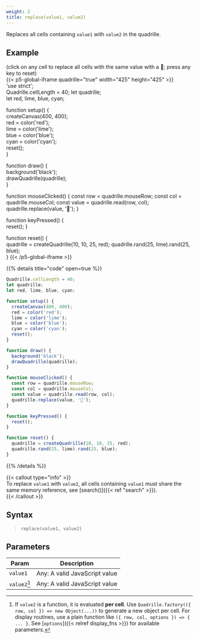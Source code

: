```yaml
---
weight: 2
title: replace(value1, value2)  
---
```


Replaces all cells containing `value1` with `value2` in the quadrille. 

## Example

(click on any cell to replace all cells with the same value with a 🙈; press any key to reset)\
{{< p5-global-iframe quadrille="true" width="425" height="425" >}}  
'use strict';  
Quadrille.cellLength = 40;
let quadrille;  
let red, lime, blue, cyan;

function setup() {  
  createCanvas(400, 400);  
  red = color('red');  
  lime = color('lime');  
  blue = color('blue');  
  cyan = color('cyan');  
  reset();  
}  

function draw() {  
  background('black');  
  drawQuadrille(quadrille);  
}  

function mouseClicked() {
  const row = quadrille.mouseRow;
  const col = quadrille.mouseCol;
  const value = quadrille.read(row, col);
  quadrille.replace(value, '🙈');
}  

function keyPressed() {  
  reset();
}  

function reset() {  
  quadrille = createQuadrille(10, 10, 25, red);
  quadrille.rand(25, lime).rand(25, blue);  
}
{{< /p5-global-iframe >}}  

{{% details title="code" open=true %}}  
```js  
Quadrille.cellLength = 40;
let quadrille;  
let red, lime, blue, cyan;

function setup() {  
  createCanvas(400, 400);  
  red = color('red');  
  lime = color('lime');  
  blue = color('blue');  
  cyan = color('cyan');  
  reset();  
}  

function draw() {  
  background('black');  
  drawQuadrille(quadrille);  
}  

function mouseClicked() {
  const row = quadrille.mouseRow;
  const col = quadrille.mouseCol;
  const value = quadrille.read(row, col);
  quadrille.replace(value, '🙈');
}  

function keyPressed() {  
  reset();
}  

function reset() {  
  quadrille = createQuadrille(10, 10, 25, red);
  quadrille.rand(25, lime).rand(25, blue);  
}
```  
{{% /details %}}  

<!--TODO: move observation below to missed value (data types) pending chapter-->

{{< callout type="info" >}}   
To replace `value1` with `value2`, all cells containing `value1` must share the same memory reference, see [search()]({{< ref "search" >}}).  
{{< /callout >}}

## Syntax  

> `replace(value1, value2)`  

## Parameters  

| Param     | Description                   |  
|-----------|-------------------------------|  
| `value1`  | Any: A valid JavaScript value |  
| `value2`[^1] | Any: A valid JavaScript value |  

[^1]: If `value2` is a function, it is evaluated **per cell**. Use `Quadrille.factory(({ row, col }) => new Object(...))` to generate a new object per cell. For display routines, use a plain function like `({ row, col, options }) => { ... }`. See [`options`]({{< relref display_fns >}}) for available parameters.